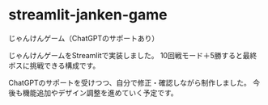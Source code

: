 # streamlit-janken-game
じゃんけんゲーム（ChatGPTのサポートあり）

じゃんけんゲームをStreamlitで実装しました。
10回戦モード＋5勝すると最終ボスに挑戦できる構成です。

ChatGPTのサポートを受けつつ、自分で修正・確認しながら制作しました。
今後も機能追加やデザイン調整を進めていく予定です。
